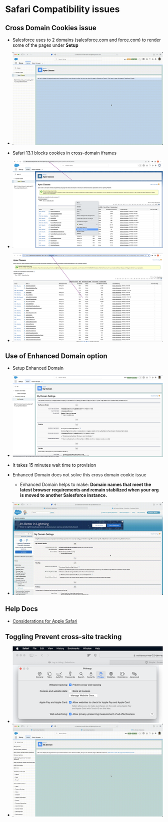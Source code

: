 # Safari Compatibility issues

## Cross Domain Cookies issue

- Salesforce uses to 2 domains (salesforce.com and force.com) to render some of the pages under **Setup**

- ![Demo](img/cross-domain-cookies-safari-1.webm.gif)
- Safari 13.1 blocks cookies in cross-domain iframes

- ![main](img/iframe-source-1.png)
- ![iframe](img/iframe.png)

## Use of Enhanced Domain option

- Setup Enhanced Domain
- ![Enhanced Domain](img/enhanced-domain-1.png)
- It takes 15 minutes wait time to provision

- Enhanced Domain does not solve this cross domain cookie issue
    - Enhanced Domain helps to make: **Domain names that meet the latest browser requirements and remain stabilized when your org is moved to another Salesforce instance.**

- ![Demo](img/enhanceDomain-1.webm.gif)

## Help Docs
- [Considerations for Apple Safari
](https://help.salesforce.com/s/articleView?id=sf.getstart_browser_considerations_safari.htm&type=5)


## Toggling Prevent cross-site tracking

- ![toggle](img/safari-cross-domain-toggle.png)
- ![Demo](img/safari-cross-domain-toggle.webm.gif)